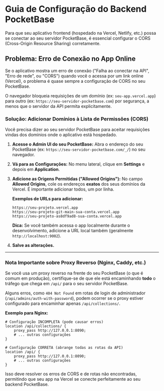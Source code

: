 # Guia de Configuração do Backend PocketBase

Para que seu aplicativo frontend (hospedado na Vercel, Netlify, etc.) possa se conectar ao seu servidor PocketBase, é essencial configurar o CORS (Cross-Origin Resource Sharing) corretamente.

## Problema: Erro de Conexão no App Online

Se o aplicativo mostra um erro de conexão ("Falha ao conectar na API", "Erro de rede", ou "CORS") quando você o acessa por um link online (Vercel), o problema é quase sempre a configuração de CORS no seu PocketBase.

O navegador bloqueia requisições de um domínio (ex: `seu-app.vercel.app`) para outro (ex: `https://seu-servidor-pocketbase.com`) por segurança, a menos que o servidor da API permita explicitamente.

### Solução: Adicionar Domínios à Lista de Permissões (CORS)

Você precisa dizer ao seu servidor PocketBase para aceitar requisições vindas dos domínios onde o aplicativo está hospedado.

1.  **Acesse o Admin UI do seu PocketBase:**
    Abra o endereço do seu PocketBase (ex: `https://seu-servidor-pocketbase.com/_/`) no seu navegador.

2.  **Vá para as Configurações:**
    No menu lateral, clique em **Settings** e depois em **Application**.

3.  **Adicione as Origens Permitidas ("Allowed Origins"):**
    No campo **Allowed Origins**, cole os endereços **exatos** dos seus domínios da Vercel. É importante adicionar todos, um por linha.

    **Exemplos de URLs para adicionar:**
    ```
    https://seu-projeto.vercel.app
    https://seu-projeto-git-main-sua-conta.vercel.app
    https://seu-projeto-as8df9ad8-sua-conta.vercel.app
    ```

    **Dica:** Se você também acessa o app localmente durante o desenvolvimento, adicione a URL local também (geralmente `http://localhost:9002`).

4.  **Salve as alterações.**

---

### Nota Importante sobre Proxy Reverso (Nginx, Caddy, etc.)

Se você usa um proxy reverso na frente do seu PocketBase (o que é comum em produção), certifique-se de que ele está encaminhando **todo** o tráfego que chega em `/api/` para o seu servidor PocketBase.

Alguns erros, como `404 Not Found` em rotas de login de administrador (`/api/admins/auth-with-password`), podem ocorrer se o proxy estiver configurado para encaminhar apenas `/api/collections/`.

**Exemplo para Nginx:**

```nginx
# Configuração INCOMPLETA (pode causar erros)
location /api/collections/ {
    proxy_pass http://127.0.0.1:8090;
    # ... outras configurações
}

# Configuração CORRETA (abrange todas as rotas da API)
location /api/ {
    proxy_pass http://127.0.0.1:8090;
    # ... outras configurações
}
```

Isso deve resolver os erros de CORS e de rotas não encontradas, permitindo que seu app na Vercel se conecte perfeitamente ao seu backend PocketBase.
